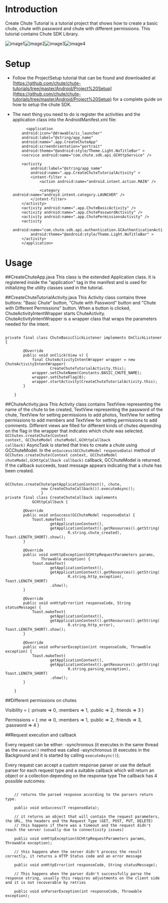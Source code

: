 Introduction
====

Create Chute Tutorial is a tutorial project that shows how to create a basic chute, chute with password and chute with different permissions. This tutorial contains Chute SDK Library. 

![image1](https://github.com/chute/chute-tutorials/raw/master/Android/CreateChuteTutorial/screenshots/1.png)![image2](https://github.com/chute/chute-tutorials/raw/master/Android/CreateChuteTutorial/screenshots/2.png)![image3](https://github.com/chute/chute-tutorials/raw/master/Android/CreateChuteTutorial/screenshots/3.png)![image4](https://github.com/chute/chute-tutorials/raw/master/Android/CreateChuteTutorial/screenshots/4.png)

Setup
====

* Follow the ProjectSetup tutorial that can be found and downloaded at  
  [https://github.com/chute/chute-tutorials/tree/master/Android/Project%20Setup](https://github.com/chute/chute-tutorials/tree/master/Android/Project%20Setup) for a complete guide on how to setup the chute SDK.
  
* The next thing you need to do is register the activities and the application class into the AndroidManifest.xml file:

    ```
          <application
        android:icon="@drawable/ic_launcher"
        android:label="@string/app_name"
        android:name=".app.CreateChuteApp"
        android:screenOrientation="portrait"
        android:theme="@android:style/Theme.Light.NoTitleBar" >
        <service android:name="com.chute.sdk.api.GCHttpService" />

        <activity
            android:label="@string/app_name"
            android:name=".app.CreateChuteTutorialActivity" >
            <intent-filter >
                <action android:name="android.intent.action.MAIN" />

                <category android:name="android.intent.category.LAUNCHER" />
            </intent-filter>
        </activity>
        <activity android:name=".app.ChuteBasicActivity" />
        <activity android:name=".app.ChutePasswordActivity" />
        <activity android:name=".app.ChutePermissionsActivity" />
        <activity
            android:name="com.chute.sdk.api.authentication.GCAuthenticationActivity"
            android:theme="@android:style/Theme.Light.NoTitleBar" >
        </activity>
        </application>
    ```
    
Usage
====

##CreateChuteApp.java 
This class is the extended Application class. It is registered inside the "application" tag in the manifest and is used for initializing the utility classes used in the tutorial.

##CreateChuteTutorialActivity.java
This Activity class contains three buttons: "Basic Chute" button, "Chute with Password" button and "Chute with Different Permissions" button.
When a button is clicked, ChuteActivityIntentWrapper starts ChuteActivity. ChuteActivityIntentWrapper is a wrapper class that wraps the parameters needed for the intent.
<pre><code>
private final class ChuteBasicClickListener implements OnClickListener {

		@Override
		public void onClick(View v) {
			final ChuteActivityIntentWrapper wrapper = new ChuteActivityIntentWrapper(
					CreateChuteTutorialActivity.this);
			wrapper.setChuteName(Constants.BASIC_CHUTE_NAME);
			wrapper.setChuteFlag(0);
			wrapper.startActivity(CreateChuteTutorialActivity.this);
		}

	}
</code></pre>

##ChuteActivity.java
This Activity class contains TextView representing the name of the chute to be created, TextView representing the password of the chute, TextView for setting permissions to add photos, TextView for setting permissions to add members and TextView for setting permissions to add comments. 
Different views are filled for different kinds of chutes depending on the flag in the wrapper that indicates which chute was selected.
<code>GCChutes.createChute(Context context, GCChuteModel chuteModel,GCHttpCallback<GCChuteModel> callback)</code> AsyncTask is started that tries to create a chute using GCChuteModel. In the <code>onSuccess(GCChuteModel responseData)</code> method of <code>GCChutes.createChute(Context context, GCChuteModel chuteModel,GCHttpCallback<GCChuteModel> callback)</code> callback, GCChuteModel is returned.
If the callback succeeds, toast message appears indicating that a chute has been created. 	
<pre><code>
GCChutes.createChute(getApplicationContext(), chute,
				new CreateChuteCallback()).executeAsync(); 
				}
private final class CreateChuteCallback implements
			GCHttpCallback<GCChuteModel> {

		@Override
		public void onSuccess(GCChuteModel responseData) {
			Toast.makeText(
					getApplicationContext(),
					getApplicationContext().getResources().getString(
							R.string.chute_created), Toast.LENGTH_SHORT).show();
		}

		@Override
		public void onHttpException(GCHttpRequestParameters params,
				Throwable exception) {
			Toast.makeText(
					getApplicationContext(),
					getApplicationContext().getResources().getString(
							R.string.http_exception), Toast.LENGTH_SHORT)
					.show();
		}

		@Override
		public void onHttpError(int responseCode, String statusMessage) {
			Toast.makeText(
					getApplicationContext(),
					getApplicationContext().getResources().getString(
							R.string.http_error), Toast.LENGTH_SHORT).show();
		}

		@Override
		public void onParserException(int responseCode, Throwable exception) {
			Toast.makeText(
					getApplicationContext(),
					getApplicationContext().getResources().getString(
							R.string.parsing_exception), Toast.LENGTH_SHORT)
					.show();
		}

	}	
</code></pre>


##Different permissions on chutes

 Visibility = {
    :private  => 0,
    :members  => 1,
    :public   => 2,
    :friends  => 3
  }

  Permissions = {
    :me       => 0,
    :members  => 1,
    :public   => 2,
    :friends  => 3,
    :password => 4
  }


##Request execution and callback

 Every request can be either:
-synchronous (it executes in the same thread as the <code>execute()</code> method was called
-asynchronous (it executes in the Background and it is started by calling <code>executeAsync()</code>);

 Every request can accept a custom response parser or use the default parser for each request type and a suitable callback which will return an object or a collection depending on the response type
 The callback has 4 possible outcomes:

<pre><code>
	// returns the parsed response according to the parsers return type.
	
	public void onSuccess(T responseData); 
    
	// it returns an object that will contain the request parameters, the URL, the headers and the Request Type (GET, POST, PUT, DELETE)
	// this happens if there was a timeout and the request didn't reach the server (usually due to connectivity issues)
    
	public void onHttpException(GCHttpRequestParameters params, Throwable exception); 
	
	// this happens when the server didn't process the result correctly, it returns a HTTP Status code and an error message
    
	public void onHttpError(int responseCode, String statusMessage);
	
	// This happens when the parser didn't successfully parse the response string, usually this requires adjustments on the client side and it is not recoverable by retries
	
	public void onParserException(int responseCode, Throwable exception);
</code></pre>
				